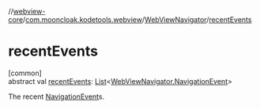 //[webview-core](../../../index.md)/[com.mooncloak.kodetools.webview](../index.md)/[WebViewNavigator](index.md)/[recentEvents](recent-events.md)

# recentEvents

[common]\
abstract val [recentEvents](recent-events.md): [List](https://kotlinlang.org/api/latest/jvm/stdlib/kotlin.collections/-list/index.html)&lt;[WebViewNavigator.NavigationEvent](-navigation-event/index.md)&gt;

The recent [NavigationEvent](-navigation-event/index.md)s.
